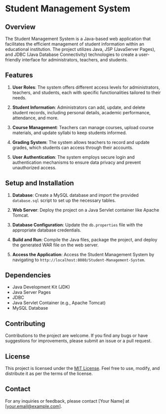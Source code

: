 # Student Management System

## Overview
The Student Management System is a Java-based web application that facilitates the efficient management of student information within an educational institution. The project utilizes Java, JSP (JavaServer Pages), and JDBC (Java Database Connectivity) technologies to create a user-friendly interface for administrators, teachers, and students.

## Features
1. **User Roles**: The system offers different access levels for administrators, teachers, and students, each with specific functionalities tailored to their needs.

2. **Student Information**: Administrators can add, update, and delete student records, including personal details, academic performance, attendance, and more.

3. **Course Management**: Teachers can manage courses, upload course materials, and update syllabi to keep students informed.

4. **Grading System**: The system allows teachers to record and update grades, which students can access through their accounts.

5. **User Authentication**: The system employs secure login and authentication mechanisms to ensure data privacy and prevent unauthorized access.

## Setup and Installation
1. **Database**: Create a MySQL database and import the provided `database.sql` script to set up the necessary tables.

2. **Web Server**: Deploy the project on a Java Servlet container like Apache Tomcat.

3. **Database Configuration**: Update the `db.properties` file with the appropriate database credentials.

4. **Build and Run**: Compile the Java files, package the project, and deploy the generated WAR file on the web server.

5. **Access the Application**: Access the Student Management System by navigating to `http://localhost:8080/Student-Management-System`.

## Dependencies
- Java Development Kit (JDK)
- Java Server Pages
- JDBC
- Java Servlet Container (e.g., Apache Tomcat)
- MySQL Database

## Contributing
Contributions to the project are welcome. If you find any bugs or have suggestions for improvements, please submit an issue or a pull request.

## License
This project is licensed under the [MIT License](LICENSE). Feel free to use, modify, and distribute it as per the terms of the license.

## Contact
For any inquiries or feedback, please contact [Your Name] at [your.email@example.com].
